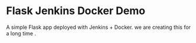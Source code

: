 # Flask Jenkins Docker Demo

A simple Flask app deployed with Jenkins + Docker.
we are creating this for a long time .